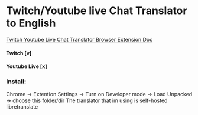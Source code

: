 # Twitch/Youtube live Chat Translator to English
[Twitch Youtube Live Chat Translator Browser Extension Doc](https://aryarkusuma.notion.site/Twitch-Youtube-Live-Chat-Translator-Browser-Extention-131bc9c14c2180868125cc4c38bcad92)

#### Twitch [v]
#### Youtube Live [x]

### Install:
Chrome -> Extention Settings -> Turn on Developer mode -> Load Unpacked -> choose this folder/dir
The translator that im using is self-hosted libretranslate
